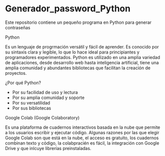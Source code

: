# Generador_password_Python

Este repositorio contiene un pequeño programa en Python para generar contraseñas 

Python

Es un lenguaje de progrmación versátil y fácil de aprender. Es conocido por su sintaxis clara y legible, lo que lo hace ideal para principiantes y programadores experimentados. Python es utilizado en una amplia variedad de aplicaciones, desde desarrollo web hasta inteligencia artificial, tiene una amplia comunidad y abundantes bibliotecas que facilitan la creación de proyectos.

¿Por qué Python?

- Por su facilidad de uso y lectura
- Por su amplia comunidad y soporte
- Por su versatilidad
- Por sus bibliotecas

Google Colab (Google Colaboratory)

Es una plataforma de cuadernos interactivos basada en la nube que permite a los usuarios escribir y ejecutar código. 
Algunas razones por las que elegir Google Colab son que está en la nube, el acceso es gratuito, los cuadernos combinan texto y código, la colabpracién es fácil, la integración con Google Drive y que inlcuye librerías preinstaladas.

